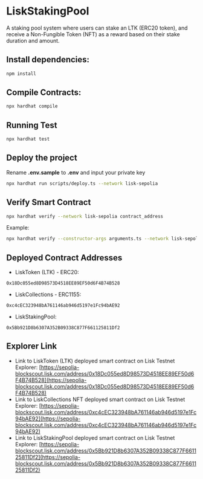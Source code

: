 # LiskStakingPool
A staking pool system where users can stake an LTK (ERC20 token), and receive a Non-Fungible Token (NFT) as a reward based on their stake duration and amount.

## Install dependencies:
```bash
npm install
```

## Compile Contracts:
```bash
npx hardhat compile
```
## Running Test
```bash
npx hardhat test
```

## Deploy the project
Rename **.env.sample** to **.env** and input your private key
```bash
npx hardhat run scripts/deploy.ts --network lisk-sepolia
```

## Verify Smart Contract
```bash
npx hardhat verify --network lisk-sepolia contract_address
```

Example:
```bash
npx hardhat verify --constructor-args arguments.ts --network lisk-sepolia 0x18Dc055ed8D98573D4518EE89EF50d6F4B74B528
```

## Deployed Contract Addresses
- LiskToken (LTK) - ERC20:
```plaintext
0x18Dc055ed8D98573D4518EE89EF50d6F4B74B528
```

- LiskCollections - ERC1155:
```plaintext
0xc4cEC323948bA761146ab946d5197e1Fc94bAE92
```

- LiskStakingPool:
```plaintext
0x5Bb921D8b6307A352B09338C877F661125811Df2
```

## Explorer Link
- Link to LiskToken (LTK) deployed smart contract on Lisk Testnet Explorer: [https://sepolia-blockscout.lisk.com/address/0x18Dc055ed8D98573D4518EE89EF50d6F4B74B528](https://sepolia-blockscout.lisk.com/address/0x18Dc055ed8D98573D4518EE89EF50d6F4B74B528)
- Link to LiskCollections NFT deployed smart contract on Lisk Testnet Explorer: [https://sepolia-blockscout.lisk.com/address/0xc4cEC323948bA761146ab946d5197e1Fc94bAE92](https://sepolia-blockscout.lisk.com/address/0xc4cEC323948bA761146ab946d5197e1Fc94bAE92)
- Link to LiskStakingPool deployed smart contract on Lisk Testnet Explorer: [https://sepolia-blockscout.lisk.com/address/0x5Bb921D8b6307A352B09338C877F661125811Df2](https://sepolia-blockscout.lisk.com/address/0x5Bb921D8b6307A352B09338C877F661125811Df2)
